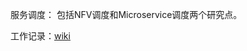 服务调度： 包括NFV调度和Microservice调度两个研究点。

工作记录：[wiki](http://gitlab.act.buaa.edu.cn/cloud-robot/meeting-material/wikis/home)